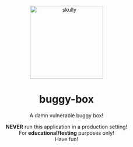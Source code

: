 <p align="center"> 
  <img src="https://github.com/user-attachments/assets/cbe62bf4-6694-454a-b79f-3f9872a7376e" alt="skully" height="200" width="auto"/>
</p>
<h1 align="center"> buggy-box </h1>
<p align="center">A damn vulnerable buggy box!</p>
<p align="center"><b>NEVER</b> run this application in a production setting! <br> For <b>educational/testing</b> purposes only! <br> Have fun!</p>
